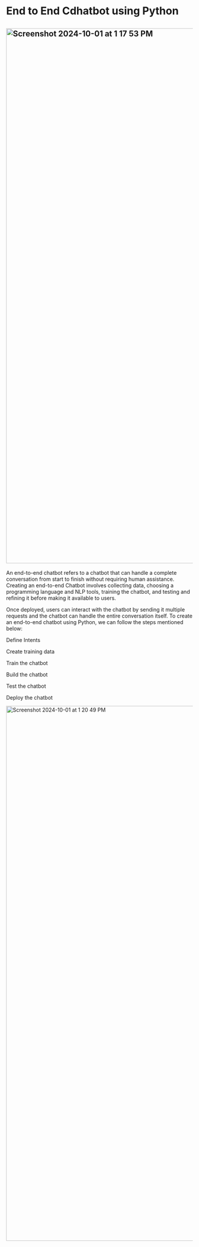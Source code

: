 # End to End Cdhatbot using Python

## <img width="1440" alt="Screenshot 2024-10-01 at 1 17 53 PM" src="https://github.com/user-attachments/assets/be8f2698-0409-498f-9999-60b592b548b2">


An end-to-end chatbot refers to a chatbot that can handle a complete conversation from start to finish without requiring human assistance. Creating an end-to-end Chatbot involves collecting data, choosing a programming language and NLP tools, training the chatbot, and testing and refining it before making it available to users.

Once deployed, users can interact with the chatbot by sending it multiple requests and the chatbot can handle the entire conversation itself. To create an end-to-end chatbot using Python, we can follow the steps mentioned below:

Define Intents

 Create training data

Train the chatbot

Build the chatbot

Test the chatbot

Deploy the chatbot

<img width="1440" alt="Screenshot 2024-10-01 at 1 20 49 PM" src="https://github.com/user-attachments/assets/8af4c771-dcaa-418a-9901-5bd093345fa4">


